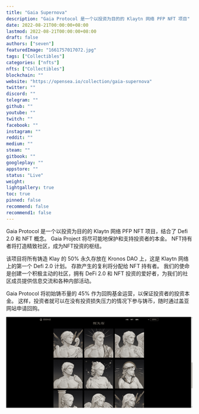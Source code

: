```yaml
---
title: "Gaia Supernova"
description: "Gaia Protocol 是一个以投资为目的的 Klaytn 网络 PFP NFT 项目"
date: 2022-08-21T00:00:00+08:00
lastmod: 2022-08-21T00:00:00+08:00
draft: false
authors: ["seven"]
featuredImage: "1661757017072.jpg"
tags: ["Collectibles"]
categories: ["nfts"]
nfts: ["Collectibles"]
blockchain: ""
website: "https://opensea.io/collection/gaia-supernova"
twitter: ""
discord: ""
telegram: ""
github: ""
youtube: ""
twitch: ""
facebook: ""
instagram: ""
reddit: ""
medium: ""
steam: ""
gitbook: ""
googleplay: ""
appstore: ""
status: "Live"
weight: 
lightgallery: true
toc: true
pinned: false
recommend: false
recommend1: false
---
```

Gaia Protocol 是一个以投资为目的的 Klaytn 网络 PFP NFT 项目，结合了 Defi 2.0 和 NFT 概念。
Gaia Project 将尽可能地保护和支持投资者的本金。
NFT持有者将打造精致社区，成为NFT投资的枢纽。

该项目将所有铸造 Klay 的 50% 永久存放在 Kronos DAO 上，这是 Klaytn 网络上的第一个 Defi 2.0 计划。
存款产生的复利将分配给 NFT 持有者。
我们的使命是创建一个积极主动的社区，拥有 DeFi 2.0 和 NFT 投资的爱好者，为我们的社区成员提供信息交流和各种内部活动。

Gaia Protocol 将初始铸币量的 45% 作为回购基金运营，以保证投资者的投资本金。
这样，投资者就可以在没有投资损失压力的情况下参与铸币，随时通过盖亚网站申请回购。

![nft](4fe64865-55a2-404c-b51f-06077b12cca4_.png)